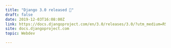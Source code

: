 ```yaml
---
title: "Django 3.0 released 🚀"
draft: false
date: 2019-12-03T16:08:00Z
link: https://docs.djangoproject.com/en/3.0/releases/3.0/?utm_medium=RSS&utm_source=hune
site: docs.djangoproject.com
topic: Webdev  

---
```

